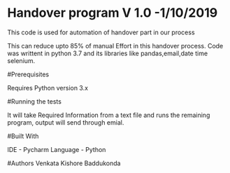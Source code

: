 # Handover program V 1.0 -1/10/2019
This code is used for automation of handover part in our process

This can reduce upto 85% of manual Effort in this handover process. Code was writtent in python 3.7 and its libraries like pandas,email,date time
selenium.

#Prerequisites

Requires Python version 3.x

#Running the tests

It will take Required Information from a text file and runs the remaining program, output will send through emial.

#Built With

IDE - Pycharm
Language - Python


#Authors 
Venkata Kishore Baddukonda
